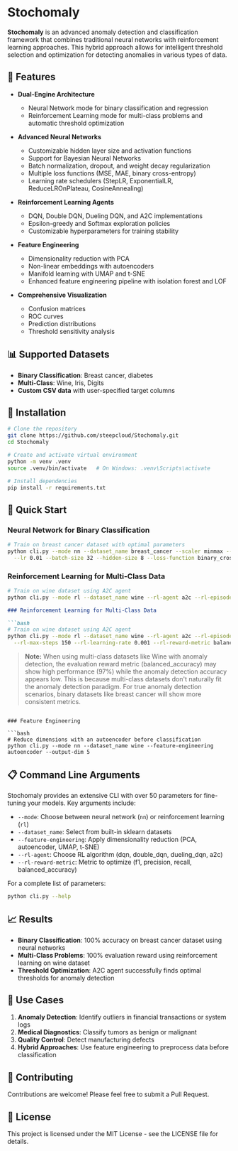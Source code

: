 # Stochomaly

**Stochomaly** is an advanced anomaly detection and classification framework that combines traditional neural networks with reinforcement learning approaches. This hybrid approach allows for intelligent threshold selection and optimization for detecting anomalies in various types of data.

## 🌟 Features

- **Dual-Engine Architecture**
  - Neural Network mode for binary classification and regression
  - Reinforcement Learning mode for multi-class problems and automatic threshold optimization

- **Advanced Neural Networks**
  - Customizable hidden layer size and activation functions
  - Support for Bayesian Neural Networks
  - Batch normalization, dropout, and weight decay regularization
  - Multiple loss functions (MSE, MAE, binary cross-entropy)
  - Learning rate schedulers (StepLR, ExponentialLR, ReduceLROnPlateau, CosineAnnealing)

- **Reinforcement Learning Agents**
  - DQN, Double DQN, Dueling DQN, and A2C implementations
  - Epsilon-greedy and Softmax exploration policies
  - Customizable hyperparameters for training stability

- **Feature Engineering**
  - Dimensionality reduction with PCA
  - Non-linear embeddings with autoencoders
  - Manifold learning with UMAP and t-SNE
  - Enhanced feature engineering pipeline with isolation forest and LOF

- **Comprehensive Visualization**
  - Confusion matrices
  - ROC curves
  - Prediction distributions
  - Threshold sensitivity analysis

## 📊 Supported Datasets

- **Binary Classification**: Breast cancer, diabetes
- **Multi-Class**: Wine, Iris, Digits
- **Custom CSV data** with user-specified target columns

## 🔧 Installation

```bash
# Clone the repository
git clone https://github.com/steepcloud/Stochomaly.git
cd Stochomaly

# Create and activate virtual environment
python -m venv .venv
source .venv/bin/activate   # On Windows: .venv\Scripts\activate

# Install dependencies
pip install -r requirements.txt
```

## 🚀 Quick Start

### Neural Network for Binary Classification

```bash
# Train on breast cancer dataset with optimal parameters
python cli.py --mode nn --dataset_name breast_cancer --scaler minmax --train --epochs 50 \
  --lr 0.01 --batch-size 32 --hidden-size 8 --loss-function binary_crossentropy
```

### Reinforcement Learning for Multi-Class Data

```bash
# Train on wine dataset using A2C agent
python cli.py --mode rl --dataset_name wine --rl-agent a2c --rl-episodes 300  --rl-max-steps 150 --rl-learning-rate 0.001 --rl-reward-metric balanced_accuracy
```

```markdown
### Reinforcement Learning for Multi-Class Data

```bash
# Train on wine dataset using A2C agent
python cli.py --mode rl --dataset_name wine --rl-agent a2c --rl-episodes 300 \
  --rl-max-steps 150 --rl-learning-rate 0.001 --rl-reward-metric balanced_accuracy
```

> **Note:** When using multi-class datasets like Wine with anomaly detection, the evaluation reward metric (balanced_accuracy) may show high performance (97%) while the anomaly detection accuracy appears low. This is because multi-class datasets don't naturally fit the anomaly detection paradigm. For true anomaly detection scenarios, binary datasets like breast cancer will show more consistent metrics.
```

### Feature Engineering

```bash
# Reduce dimensions with an autoencoder before classification
python cli.py --mode nn --dataset_name wine --feature-engineering autoencoder --output-dim 5
```

## 📋 Command Line Arguments

Stochomaly provides an extensive CLI with over 50 parameters for fine-tuning your models. Key arguments include:

- `--mode`: Choose between neural network (`nn`) or reinforcement learning (`rl`)
- `--dataset_name`: Select from built-in sklearn datasets
- `--feature-engineering`: Apply dimensionality reduction (PCA, autoencoder, UMAP, t-SNE)
- `--rl-agent`: Choose RL algorithm (dqn, double_dqn, dueling_dqn, a2c)
- `--rl-reward-metric`: Metric to optimize (f1, precision, recall, balanced_accuracy)

For a complete list of parameters:

```bash
python cli.py --help
```

## 📈 Results

- **Binary Classification**: 100% accuracy on breast cancer dataset using neural networks
- **Multi-Class Problems**: 100% evaluation reward using reinforcement learning on wine dataset
- **Threshold Optimization**: A2C agent successfully finds optimal thresholds for anomaly detection

## 🧪 Use Cases

1. **Anomaly Detection**: Identify outliers in financial transactions or system logs
2. **Medical Diagnostics**: Classify tumors as benign or malignant
3. **Quality Control**: Detect manufacturing defects
4. **Hybrid Approaches**: Use feature engineering to preprocess data before classification

## 🤝 Contributing

Contributions are welcome! Please feel free to submit a Pull Request.

## 📝 License

This project is licensed under the MIT License - see the LICENSE file for details.